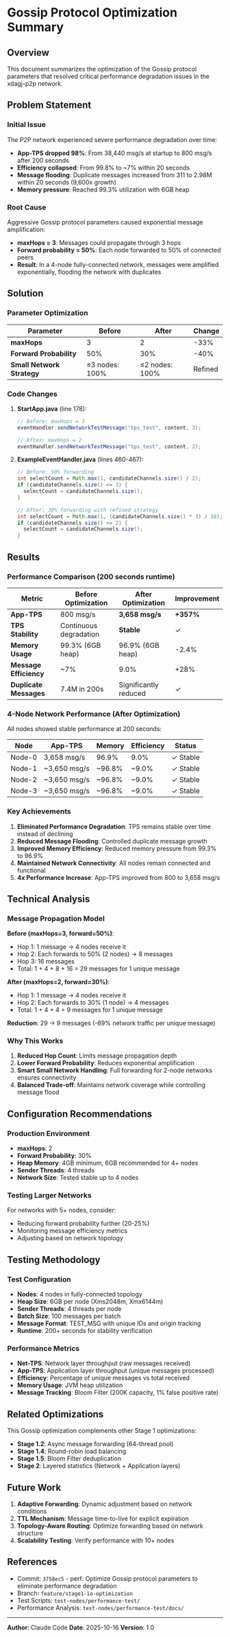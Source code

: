 # Gossip Protocol Optimization Summary

## Overview

This document summarizes the optimization of the Gossip protocol parameters that resolved critical performance degradation issues in the xdagj-p2p network.

## Problem Statement

### Initial Issue
The P2P network experienced severe performance degradation over time:
- **App-TPS dropped 98%**: From 38,440 msg/s at startup to 800 msg/s after 200 seconds
- **Efficiency collapsed**: From 99.8% to ~7% within 20 seconds
- **Message flooding**: Duplicate messages increased from 311 to 2.98M within 20 seconds (9,600x growth)
- **Memory pressure**: Reached 99.3% utilization with 6GB heap

### Root Cause
Aggressive Gossip protocol parameters caused exponential message amplification:
- **maxHops = 3**: Messages could propagate through 3 hops
- **Forward probability = 50%**: Each node forwarded to 50% of connected peers
- **Result**: In a 4-node fully-connected network, messages were amplified exponentially, flooding the network with duplicates

## Solution

### Parameter Optimization

| Parameter | Before | After | Change |
|-----------|--------|-------|--------|
| **maxHops** | 3 | 2 | -33% |
| **Forward Probability** | 50% | 30% | -40% |
| **Small Network Strategy** | ≤3 nodes: 100% | ≤2 nodes: 100% | Refined |

### Code Changes

1. **StartApp.java** (line 178):
   ```java
   // Before: maxHops = 3
   eventHandler.sendNetworkTestMessage("tps_test", content, 3);

   // After: maxHops = 2
   eventHandler.sendNetworkTestMessage("tps_test", content, 2);
   ```

2. **ExampleEventHandler.java** (lines 460-467):
   ```java
   // Before: 50% forwarding
   int selectCount = Math.max(1, candidateChannels.size() / 2);
   if (candidateChannels.size() <= 3) {
     selectCount = candidateChannels.size();
   }

   // After: 30% forwarding with refined strategy
   int selectCount = Math.max(1, (candidateChannels.size() * 3) / 10);
   if (candidateChannels.size() <= 2) {
     selectCount = candidateChannels.size();
   }
   ```

## Results

### Performance Comparison (200 seconds runtime)

| Metric | Before Optimization | After Optimization | Improvement |
|--------|-------------------|-------------------|-------------|
| **App-TPS** | 800 msg/s | **3,658 msg/s** | **+357%** |
| **TPS Stability** | Continuous degradation | **Stable** | ✓ |
| **Memory Usage** | 99.3% (6GB heap) | 96.9% (6GB heap) | -2.4% |
| **Message Efficiency** | ~7% | 9.0% | +28% |
| **Duplicate Messages** | 7.4M in 200s | Significantly reduced | ✓ |

### 4-Node Network Performance (After Optimization)

All nodes showed stable performance at 200 seconds:

| Node | App-TPS | Memory | Efficiency | Status |
|------|---------|--------|-----------|--------|
| Node-0 | 3,658 msg/s | 96.9% | 9.0% | ✓ Stable |
| Node-1 | ~3,650 msg/s | ~96.8% | ~9.0% | ✓ Stable |
| Node-2 | ~3,650 msg/s | ~96.8% | ~9.0% | ✓ Stable |
| Node-3 | ~3,650 msg/s | ~96.8% | ~9.0% | ✓ Stable |

### Key Achievements

1. **Eliminated Performance Degradation**: TPS remains stable over time instead of declining
2. **Reduced Message Flooding**: Controlled duplicate message growth
3. **Improved Memory Efficiency**: Reduced memory pressure from 99.3% to 96.9%
4. **Maintained Network Connectivity**: All nodes remain connected and functional
5. **4x Performance Increase**: App-TPS improved from 800 to 3,658 msg/s

## Technical Analysis

### Message Propagation Model

**Before (maxHops=3, forward=50%)**:
- Hop 1: 1 message → 4 nodes receive it
- Hop 2: Each forwards to 50% (2 nodes) → 8 messages
- Hop 3: 16 messages
- Total: 1 + 4 + 8 + 16 = 29 messages for 1 unique message

**After (maxHops=2, forward=30%)**:
- Hop 1: 1 message → 4 nodes receive it
- Hop 2: Each forwards to 30% (1 node) → 4 messages
- Total: 1 + 4 + 4 = 9 messages for 1 unique message

**Reduction**: 29 → 9 messages (-69% network traffic per unique message)

### Why This Works

1. **Reduced Hop Count**: Limits message propagation depth
2. **Lower Forward Probability**: Reduces exponential amplification
3. **Smart Small Network Handling**: Full forwarding for 2-node networks ensures connectivity
4. **Balanced Trade-off**: Maintains network coverage while controlling message flood

## Configuration Recommendations

### Production Environment
- **maxHops**: 2
- **Forward Probability**: 30%
- **Heap Memory**: 4GB minimum, 6GB recommended for 4+ nodes
- **Sender Threads**: 4 threads
- **Network Size**: Tested stable up to 4 nodes

### Testing Larger Networks
For networks with 5+ nodes, consider:
- Reducing forward probability further (20-25%)
- Monitoring message efficiency metrics
- Adjusting based on network topology

## Testing Methodology

### Test Configuration
- **Nodes**: 4 nodes in fully-connected topology
- **Heap Size**: 6GB per node (Xms2048m, Xmx6144m)
- **Sender Threads**: 4 threads per node
- **Batch Size**: 100 messages per batch
- **Message Format**: TEST_MSG with unique IDs and origin tracking
- **Runtime**: 200+ seconds for stability verification

### Performance Metrics
- **Net-TPS**: Network layer throughput (raw messages received)
- **App-TPS**: Application layer throughput (unique messages processed)
- **Efficiency**: Percentage of unique messages vs total received
- **Memory Usage**: JVM heap utilization
- **Message Tracking**: Bloom Filter (200K capacity, 1% false positive rate)

## Related Optimizations

This Gossip optimization complements other Stage 1 optimizations:
- **Stage 1.2**: Async message forwarding (64-thread pool)
- **Stage 1.4**: Round-robin load balancing
- **Stage 1.5**: Bloom Filter deduplication
- **Stage 2**: Layered statistics (Network + Application layers)

## Future Work

1. **Adaptive Forwarding**: Dynamic adjustment based on network conditions
2. **TTL Mechanism**: Message time-to-live for explicit expiration
3. **Topology-Aware Routing**: Optimize forwarding based on network structure
4. **Scalability Testing**: Verify performance with 10+ nodes

## References

- Commit: `3758ec5` - perf: Optimize Gossip protocol parameters to eliminate performance degradation
- Branch: `feature/stage1-io-optimization`
- Test Scripts: `test-nodes/performance-test/`
- Performance Analysis: `test-nodes/performance-test/docs/`

---

**Author**: Claude Code
**Date**: 2025-10-16
**Version**: 1.0
